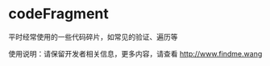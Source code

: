 # codeFragment
平时经常使用的一些代码碎片，如常见的验证、遍历等


使用说明：请保留开发者相关信息，更多内容，请查看
<a href="http://www.findme.wang">http://www.findme.wang</a>